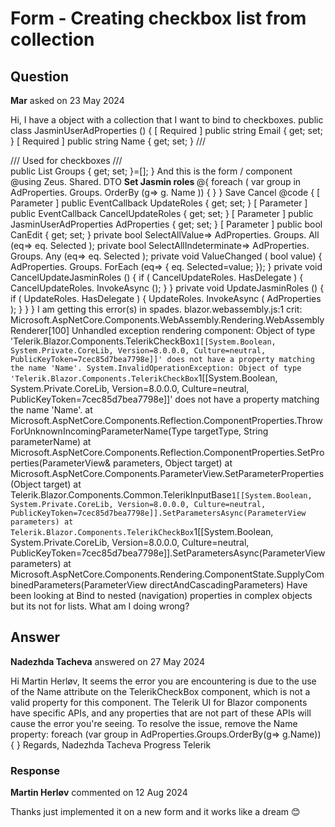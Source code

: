 # Form - Creating checkbox list from collection

## Question

**Mar** asked on 23 May 2024

Hi, I have a object with a collection that I want to bind to checkboxes. public class JasminUserAdProperties () { [ Required ] public string Email { get; set; } [ Required ] public string Name { get; set; } /// <summary> /// Used for checkboxes /// </summary> public List <AdGroupDto> Groups { get; set; }=[]; } And this is the form / component @using Zeus. Shared. DTO <TelerikWindow Width="450px" Centered="true" Visible=" @( AdProperties!=null ) " Modal="true"> <WindowTitle> <strong> Set Jasmin roles </strong> </WindowTitle> <WindowActions> <WindowAction Name="Close" OnClick=" @CancelUpdateJasminRoles " /> </WindowActions> <WindowContent> <TelerikForm Model=" @AdProperties " OnValidSubmit=" @UpdateJasminRoles "> <FormValidation> <DataAnnotationsValidator /> </FormValidation> <FormItems> @{ <FormItem> <Template> <label for="selectAllCheckbox"> Selected All </label> <TelerikCheckBox Id="selectAllCheckbox" Value=" @SelectAllValue " ValueChanged=" @( ( bool value)=> ValueChanged (value) ) " Indeterminate=" @SelectAllIndeterminate " /> </Template> </FormItem> foreach ( var group in AdProperties. Groups. OrderBy (g=> g. Name )) { <FormItem> <Template> <label for=" @group. Id "> @group. Name </label> <TelerikCheckBox @bind-Value=" @group. Selected " Id=" @group. Id " Name=" @group. Id " /> </Template> </FormItem> } } </FormItems> <FormButtons> <TelerikButton Enabled=" @CanEdit " ButtonType=" ButtonType. Submit " ThemeColor=" @ThemeConstants. Button. ThemeColor. Primary "> Save </TelerikButton> <TelerikButton OnClick=" @CancelUpdateJasminRoles "> Cancel </TelerikButton> </FormButtons> </TelerikForm> </WindowContent> </TelerikWindow> @code { [ Parameter ] public EventCallback <JasminUserAdProperties> UpdateRoles { get; set; } [ Parameter ] public EventCallback CancelUpdateRoles { get; set; } [ Parameter ] public JasminUserAdProperties AdProperties { get; set; } [ Parameter ] public bool CanEdit { get; set; } private bool SelectAllValue=> AdProperties. Groups. All (eq=> eq. Selected ); private bool SelectAllIndeterminate=> AdProperties. Groups. Any (eq=> eq. Selected ); private void ValueChanged ( bool value) { AdProperties. Groups. ForEach (eq=> { eq. Selected=value; }); } private void CancelUpdateJasminRoles () { if ( CancelUpdateRoles. HasDelegate ) { CancelUpdateRoles. InvokeAsync (); } } private void UpdateJasminRoles () { if ( UpdateRoles. HasDelegate ) { UpdateRoles. InvokeAsync ( AdProperties ); } } } I am getting this error(s) in spades. blazor.webassembly.js:1 crit: Microsoft.AspNetCore.Components.WebAssembly.Rendering.WebAssemblyRenderer[100] Unhandled exception rendering component: Object of type 'Telerik.Blazor.Components.TelerikCheckBox`1[[System.Boolean, System.Private.CoreLib, Version=8.0.0.0, Culture=neutral, PublicKeyToken=7cec85d7bea7798e]]' does not have a property matching the name 'Name'. System.InvalidOperationException: Object of type 'Telerik.Blazor.Components.TelerikCheckBox`1[[System.Boolean, System.Private.CoreLib, Version=8.0.0.0, Culture=neutral, PublicKeyToken=7cec85d7bea7798e]]' does not have a property matching the name 'Name'. at Microsoft.AspNetCore.Components.Reflection.ComponentProperties.ThrowForUnknownIncomingParameterName(Type targetType, String parameterName) at Microsoft.AspNetCore.Components.Reflection.ComponentProperties.SetProperties(ParameterView& parameters, Object target) at Microsoft.AspNetCore.Components.ParameterView.SetParameterProperties(Object target) at Telerik.Blazor.Components.Common.TelerikInputBase`1[[System.Boolean, System.Private.CoreLib, Version=8.0.0.0, Culture=neutral, PublicKeyToken=7cec85d7bea7798e]].SetParametersAsync(ParameterView parameters) at Telerik.Blazor.Components.TelerikCheckBox`1[[System.Boolean, System.Private.CoreLib, Version=8.0.0.0, Culture=neutral, PublicKeyToken=7cec85d7bea7798e]].SetParametersAsync(ParameterView parameters) at Microsoft.AspNetCore.Components.Rendering.ComponentState.SupplyCombinedParameters(ParameterView directAndCascadingParameters) Have been looking at Bind to nested (navigation) properties in complex objects but its not for lists. What am I doing wrong?

## Answer

**Nadezhda Tacheva** answered on 27 May 2024

Hi Martin Herløv, It seems the error you are encountering is due to the use of the Name attribute on the TelerikCheckBox component, which is not a valid property for this component. The Telerik UI for Blazor components have specific APIs, and any properties that are not part of these APIs will cause the error you're seeing. To resolve the issue, remove the Name property: foreach (var group in AdProperties.Groups.OrderBy(g=> g.Name))
{ <FormItem> <Template> <label for="@group.Id"> @group.Name </label> <TelerikCheckBox @bind-Value="@group.Selected" Id="@group.Id" Name="@group.Id" /> </Template> </FormItem> } Regards, Nadezhda Tacheva Progress Telerik

### Response

**Martin Herløv** commented on 12 Aug 2024

Thanks just implemented it on a new form and it works like a dream 😊
